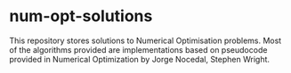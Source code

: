 # num-opt-solutions
This repository stores solutions to Numerical Optimisation problems. Most of the algorithms provided are implementations based on pseudocode provided in Numerical Optimization by Jorge Nocedal, Stephen Wright.
